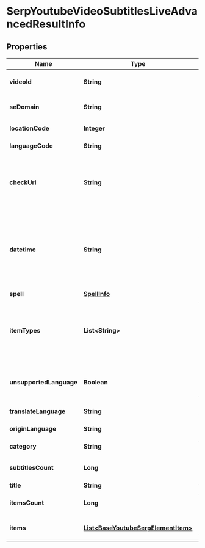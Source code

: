 

# SerpYoutubeVideoSubtitlesLiveAdvancedResultInfo


## Properties

| Name | Type | Description | Notes |
|------------ | ------------- | ------------- | -------------|
|**videoId** | **String** | ID of the video received in a POST array |  [optional] |
|**seDomain** | **String** | search engine domain in a POST array |  [optional] |
|**locationCode** | **Integer** | location code in a POST array |  [optional] |
|**languageCode** | **String** | language code in a POST array |  [optional] |
|**checkUrl** | **String** | direct URL to search engine results you can use it to make sure that we provided accurate results |  [optional] |
|**datetime** | **String** | date and time when the result was received in the UTC format: “yyyy-mm-dd hh-mm-ss +00:00” example: 2019-11-15 12:57:46 +00:00 |  [optional] |
|**spell** | [**SpellInfo**](SpellInfo.md) |  |  [optional] |
|**itemTypes** | **List&lt;String&gt;** | types of search results in SERP contains types of search results (items) found in SERP. possible item: youtube_subtitles |  [optional] |
|**unsupportedLanguage** | **Boolean** | indicates whether the language is unsupported by the system |  [optional] |
|**translateLanguage** | **String** | language code of translated text |  [optional] |
|**originLanguage** | **String** | language code of original text |  [optional] |
|**category** | **String** | the category the video belongs to |  [optional] |
|**subtitlesCount** | **Long** | number of subtitles in the video |  [optional] |
|**title** | **String** | title of the video |  [optional] |
|**itemsCount** | **Long** | the number of results returned in the items array |  [optional] |
|**items** | [**List&lt;BaseYoutubeSerpElementItem&gt;**](BaseYoutubeSerpElementItem.md) | elements of search results found in SERP |  [optional] |




